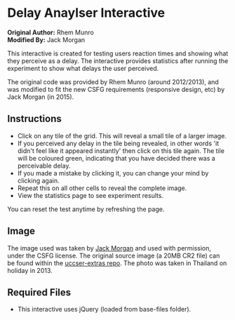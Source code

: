 # Delay Anaylser Interactive

**Original Author:** Rhem Munro  
**Modified By:** Jack Morgan

This interactive is created for testing users reaction times and showing what they perceive as a delay. The interactive provides statistics after running the experiment to show what delays the user perceived.

The original code was provided by Rhem Munro (around 2012/2013), and was modified to fit the new CSFG requirements (responsive design, etc) by Jack Morgan (in 2015).

## Instructions

- Click on any tile of the grid. This will reveal a small tile of a larger image.
- If you perceived any delay in the tile being revealed, in other words 'it didn't feel like it appeared instantly' then click on this tile again. The tile will be coloured green, indicating that you have decided there was a perceivable delay.
- If you made a mistake by clicking it, you can change your mind by clicking again.
- Repeat this on all other cells to reveal the complete image.
- View the statistics page to see experiment results.

You can reset the test anytime by refreshing the page.

## Image

The image used was taken by [Jack Morgan](https://github.com/JackMorganNZ) and used with permission, under the CSFG license. The original source image (a 20MB CR2 file) can be found within the [uccser-extras repo](https://github.com/uccser/uccser-extras). The photo was taken in Thailand on holiday in 2013.

## Required Files

- This interactive uses jQuery (loaded from base-files folder).

